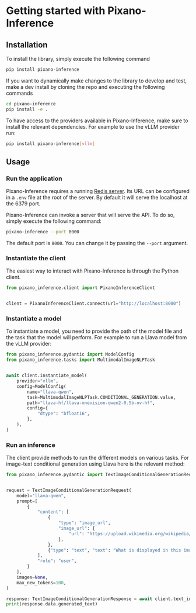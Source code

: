<!---
# =================================
# Copyright: CEA-LIST/DIASI/SIALV
# Author : pixano@cea.fr
# License: CECILL-C
# =================================
--->

# Getting started with Pixano-Inference

## Installation

To install the library, simply execute the following command

```bash
pip install pixano-inference
```

If you want to dynamically make changes to the library to develop and test, make a dev install by cloning the repo and executing the following commands

```bash
cd pixano-inference
pip install -e .
```

To have access to the providers available in Pixano-Inference, make sure to install the relevant dependencies. For example to use the vLLM provider run:

```bash
pip install pixano-inference[vllm]
```

## Usage

### Run the application

Pixano-Inference requires a running [Redis server](https://redis.io/docs/latest/operate/oss_and_stack/install/install-redis/install-redis-on-linux/). Its URL can be configured in a `.env` file at the root of the server. By default it will serve the localhost at the 6379 port.

Pixano-Inference can invoke a server that will serve the API. To do so, simply execute the following command:

```bash
pixano-inference --port 8000
```

The default port is `8000`. You can change it by passing the `--port` argument.

### Instantiate the client

The easiest way to interact with Pixano-Inference is through the Python client.

```python
from pixano_inference.client import PixanoInferenceClient


client = PixanoInferenceClient.connect(url="http://localhost:8000")
```

### Instantiate a model

To instantiate a model, you need to provide the path of the model file and the task that the model will perform. For example to run a Llava model from the vLLM provider:

```python
from pixano_inference.pydantic import ModelConfig
from pixano_inference.tasks import MultimodalImageNLPTask


await client.instantiate_model(
    provider="vllm",
    config=ModelConfig(
        name="llava-qwen",
        task=MultimodalImageNLPTask.CONDITIONAL_GENERATION.value,
        path="llava-hf/llava-onevision-qwen2-0.5b-ov-hf",
        config={
            "dtype": "bfloat16",
        },
    ),
)
```

### Run an inference

The client provide methods to run the different models on various tasks. For image-text conditional generation using Llava here is the relevant method:

```python
from pixano_inference.pydantic import TextImageConditionalGenerationRequest, TextImageConditionalGenerationResponse


request = TextImageConditionalGenerationRequest(
    model="llava-qwen",
    prompt=[
        {
            "content": [
                {
                    "type": "image_url",
                    "image_url": {
                        "url": "https://upload.wikimedia.org/wikipedia/commons/9/9e/Ours_brun_parcanimalierpyrenees_1.jpg"
                    },
                },
                {"type": "text", "text": "What is displayed in this image ? Answer concisely. "},
            ],
            "role": "user",
        }
    ],
    images=None,
    max_new_tokens=100,
)

response: TextImageConditionalGenerationResponse = await client.text_image_conditional_generation(request)
print(response.data.generated_text)
```
